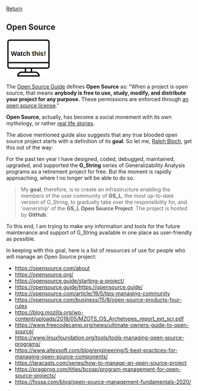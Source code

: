 [Return]([../../../](https://github.com/G-String-Legacy/GS_MV/wiki))
## Open Source ##
[![youTube](img/WatchThis.png)](https://www.youtube.com/watch?v=SpeDK1TPbew)

The [Open Source Guide](https://opensource.guide/starting-a-project/) defines **Open Source** as: "When a project is open source, that means **anybody is free to use, study, modify, and distribute your project for any purpose.** These permissions are enforced through [an open source license](https://opensource.org/licenses)."

**Open Source**, actually, has become a social movement with its own mythology, or rather [real life stories](https://www.opensourcestories.org/).

The above mentioned guide also suggests that any true blooded open source project starts with a definition of its **goal**. So let me, [Ralph Bloch](https://papaworx.com), get this out of the way:

For the past ten year I have designed, coded, debugged, maintained, upgraded, and supported the **G_String** series of Generalizability Analysis programs as a retirement project for free. But the moment is rapidly approaching, where I no longer will be able to do so.

> My **goal**, therefore, is to create an infrastructure enabling the members of the user community of **GS_L**, the most up-to-date version of G_String, to gradually take over the responsibility for, and 'ownership' of the **GS_L Open Source Project**. The project is hosted by **GitHub**.

To this end, I am trying to make any information and tools for the future maintenance and support of G_String available in one place as user-friendly as possible.

In keeping with this goal, here is a list of resources of use for people who will manage an Open Source project:
- https://opensource.com/about
- https://opensource.org/
- https://opensource.guide/starting-a-project/
- https://opensource.guide/https://opensource.guide/
- https://opensource.com/article/19/5/tips-managing-community
- https://opensource.com/business/15/8/open-source-products-four-rules
- https://blog.mozilla.org/wp-content/uploads/2018/05/MZOTS_OS_Archetypes_report_ext_scr.pdf
- https://www.freecodecamp.org/news/ultimate-owners-guide-to-open-source/
- https://www.linuxfoundation.org/tools/tools-managing-open-source-programs/
- https://www.altexsoft.com/blog/engineering/5-best-practices-for-managing-open-source-components/
- https://laracasts.com/series/how-to-manage-an-open-source-project
- https://pragprog.com/titles/bcosp/program-management-for-open-source-projects/
- https://fossa.com/blog/open-source-management-fundamentals-2020/



